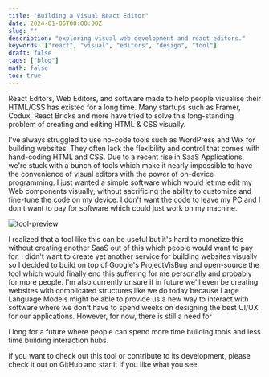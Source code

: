 ```yaml
---
title: "Building a Visual React Editor"
date: 2024-01-05T00:00:00Z
slug: ""
description: "exploring visual web development and react editors."
keywords: ["react", "visual", "editors", "design", "tool"]
draft: false
tags: ["blog"]
math: false
toc: true
---
```


React Editors, Web Editors, and software made to help people visualise their HTML/CSS has existed for a long time. Many startups such as Framer, Codux, React Bricks and more have tried to solve this long-standing problem of creating and editing HTML & CSS visually. 

I've always struggled to use no-code tools such as WordPress and Wix for building websites. They often lack the flexibility and control that comes with hand-coding HTML and CSS. Due to a recent rise in SaaS Applications, we're stuck with a bunch of tools which make it nearly impossible to have the convenience of visual editors with the power of on-device programming. I just wanted a simple software which would let me edit my Web components visually, without sacrificing the ability to customize and fine-tune the code on my device. I don't want the code to leave my PC and I don't want to pay for software which could just work on my machine. 

![tool-preview](https://github.com/Underhive/visual-react-editor)

I realized that a tool like this can be useful but it's hard to monetize this without creating another SaaS out of this which people would want to pay for. I didn't want to create yet another service for building websites visually so I decided to build on top of Google's ProjectVisBug and open-source the tool which would finally end this suffering for me personally and probably for more people. I'm also currently unsure if in future we'll even be creating websites with complicated structures like we do today because Large Language Models might be able to provide us a new way to interact with software where we don't have to spend weeks on designing the best UI/UX for our applications. However, for now, there is still a need for

I long for a future where people can spend more time building tools and less time building interaction hubs.

If you want to check out this tool or contribute to its development, please check it out on GitHub and star it if you like what you see.